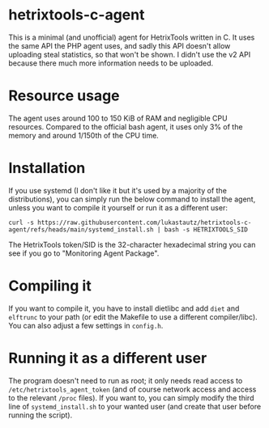 # hetrixtools-c-agent
This is a minimal (and unofficial) agent for HetrixTools written in C. It uses the same API the PHP agent uses, and sadly this API doesn't allow uploading steal statistics, so that won't be shown. I didn't use the v2 API because there much more information needs to be uploaded.

# Resource usage
The agent uses around 100 to 150 KiB of RAM and negligible CPU resources. Compared to the official bash agent, it uses only 3% of the memory and around 1/150th of the CPU time.

# Installation
If you use systemd (I don't like it but it's used by a majority of the distributions), you can simply run the below command to install the agent, unless you want to compile it yourself or run it as a different user:
```
curl -s https://raw.githubusercontent.com/lukastautz/hetrixtools-c-agent/refs/heads/main/systemd_install.sh | bash -s HETRIXTOOLS_SID
```
The HetrixTools token/SID is the 32-character hexadecimal string you can see if you go to "Monitoring Agent Package".

# Compiling it
If you want to compile it, you have to install dietlibc and add `diet` and `elftrunc` to your path (or edit the Makefile to use a different compiler/libc). You can also adjust a few settings in `config.h`.

# Running it as a different user
The program doesn't need to run as root; it only needs read access to `/etc/hetrixtools_agent_token` (and of course network access and access to the relevant `/proc` files). If you want to, you can simply modify the third line of `systemd_install.sh` to your wanted user (and create that user before running the script).
